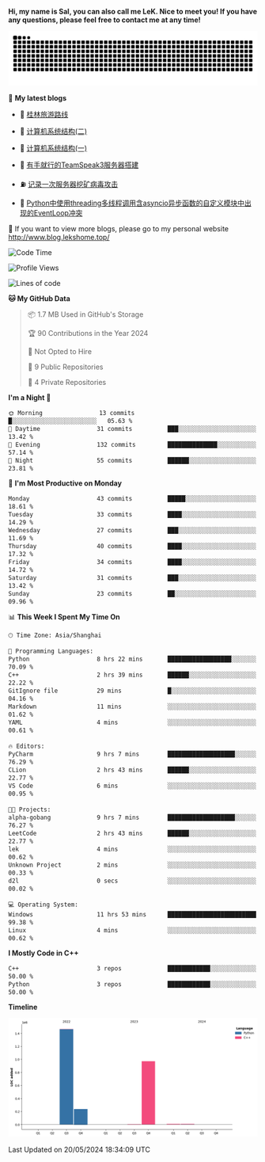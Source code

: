 **Hi, my name is Sal, you can also call me LeK. Nice to meet you! If you have any questions, please feel free to contact me at any time!**

![snake](https://raw.githubusercontent.com/LeKZzzz/LeKZzzz/output/github-contribution-grid-snake.svg)


👀 **My latest blogs**
<!-- BLOG-POST-LIST:START -->
- 🫣 [桂林旅游路线](http://www.blog.lekshome.top/2024/04/28/gui-lin-lu-you-lu-xian/) 

- 🧐 [计算机系统结构&lpar;二&rpar;](http://www.blog.lekshome.top/2024/04/21/ji-suan-ji-xi-tong-jie-gou-er/) 

- 🤖 [计算机系统结构&lpar;一&rpar;](http://www.blog.lekshome.top/2024/04/07/ji-suan-ji-xi-tong-jie-gou-yi/) 

- 📝 [有手就行的TeamSpeak3服务器搭建](http://www.blog.lekshome.top/2024/03/08/teamspeak3-fu-wu-qi-da-jian/) 

- ⛽️ [记录一次服务器挖矿病毒攻击](http://www.blog.lekshome.top/2024/03/08/ji-lu-yi-ci-fu-wu-qi-wa-kuang-bing-du-gong-ji/) 

- 🦣 [Python中使用threading多线程调用含asyncio异步函数的自定义模块中出现的EventLoop冲突](http://www.blog.lekshome.top/2024/03/07/python-zhong-shi-yong-threading-duo-xian-cheng-diao-yong-han-asyncio-yi-bu-han-shu-de-zi-ding-yi-mo-kuai-zhong-chu-xian-de-eventloop-chong-tu/) 
<!-- BLOG-POST-LIST:END -->

🥰 If you want to view more blogs, please go to my personal website http://www.blog.lekshome.top/


<!--START_SECTION:waka-->
![Code Time](http://img.shields.io/badge/Code%20Time-241%20hrs%2035%20mins-blue)

![Profile Views](http://img.shields.io/badge/Profile%20Views-3-blue)

![Lines of code](https://img.shields.io/badge/From%20Hello%20World%20I%27ve%20Written-2.7%20million%20lines%20of%20code-blue)

**🐱 My GitHub Data** 

> 📦 1.7 MB Used in GitHub's Storage 
 > 
> 🏆 90 Contributions in the Year 2024
 > 
> 🚫 Not Opted to Hire
 > 
> 📜 9 Public Repositories 
 > 
> 🔑 4 Private Repositories 
 > 
**I'm a Night 🦉** 

```text
🌞 Morning                13 commits          █░░░░░░░░░░░░░░░░░░░░░░░░   05.63 % 
🌆 Daytime                31 commits          ███░░░░░░░░░░░░░░░░░░░░░░   13.42 % 
🌃 Evening                132 commits         ██████████████░░░░░░░░░░░   57.14 % 
🌙 Night                  55 commits          ██████░░░░░░░░░░░░░░░░░░░   23.81 % 
```
📅 **I'm Most Productive on Monday** 

```text
Monday                   43 commits          █████░░░░░░░░░░░░░░░░░░░░   18.61 % 
Tuesday                  33 commits          ████░░░░░░░░░░░░░░░░░░░░░   14.29 % 
Wednesday                27 commits          ███░░░░░░░░░░░░░░░░░░░░░░   11.69 % 
Thursday                 40 commits          ████░░░░░░░░░░░░░░░░░░░░░   17.32 % 
Friday                   34 commits          ████░░░░░░░░░░░░░░░░░░░░░   14.72 % 
Saturday                 31 commits          ███░░░░░░░░░░░░░░░░░░░░░░   13.42 % 
Sunday                   23 commits          ██░░░░░░░░░░░░░░░░░░░░░░░   09.96 % 
```


📊 **This Week I Spent My Time On** 

```text
🕑︎ Time Zone: Asia/Shanghai

💬 Programming Languages: 
Python                   8 hrs 22 mins       ██████████████████░░░░░░░   70.09 % 
C++                      2 hrs 39 mins       ██████░░░░░░░░░░░░░░░░░░░   22.22 % 
GitIgnore file           29 mins             █░░░░░░░░░░░░░░░░░░░░░░░░   04.16 % 
Markdown                 11 mins             ░░░░░░░░░░░░░░░░░░░░░░░░░   01.62 % 
YAML                     4 mins              ░░░░░░░░░░░░░░░░░░░░░░░░░   00.61 % 

🔥 Editors: 
PyCharm                  9 hrs 7 mins        ███████████████████░░░░░░   76.29 % 
CLion                    2 hrs 43 mins       ██████░░░░░░░░░░░░░░░░░░░   22.77 % 
VS Code                  6 mins              ░░░░░░░░░░░░░░░░░░░░░░░░░   00.95 % 

🐱‍💻 Projects: 
alpha-gobang             9 hrs 7 mins        ███████████████████░░░░░░   76.27 % 
LeetCode                 2 hrs 43 mins       ██████░░░░░░░░░░░░░░░░░░░   22.77 % 
lek                      4 mins              ░░░░░░░░░░░░░░░░░░░░░░░░░   00.62 % 
Unknown Project          2 mins              ░░░░░░░░░░░░░░░░░░░░░░░░░   00.33 % 
d2l                      0 secs              ░░░░░░░░░░░░░░░░░░░░░░░░░   00.02 % 

💻 Operating System: 
Windows                  11 hrs 53 mins      █████████████████████████   99.38 % 
Linux                    4 mins              ░░░░░░░░░░░░░░░░░░░░░░░░░   00.62 % 
```

**I Mostly Code in C++** 

```text
C++                      3 repos             ████████████░░░░░░░░░░░░░   50.00 % 
Python                   3 repos             ████████████░░░░░░░░░░░░░   50.00 % 
```



**Timeline**

![Lines of Code chart](https://raw.githubusercontent.com/LeKZzzz/LeKZzzz/master/assets/bar_graph.png)


 Last Updated on 20/05/2024 18:34:09 UTC
<!--END_SECTION:waka-->

